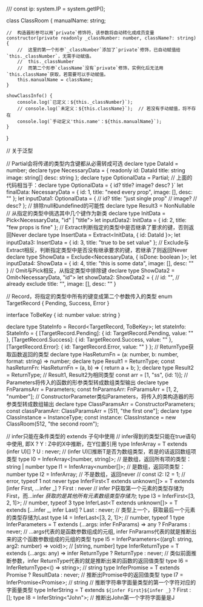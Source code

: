 /// <reference path="./system.ts"/>
const ip: system.IP = system.getIP();

class ClassRoom {
    manualName: string;

    //  构造器形参可以用`private`修饰符，该参数将自动转化成成员变量
    constructor(private readonly _classNumber: number, className?: string) {
        //  这里的第一个形参`_classNumber`添加了`private`修饰，已自动赋值给`this._classNumber`，无需手动赋值。
        //  this._classNumber
        //  而第二个形参`className`没有`private`修饰，实例化后无法用`this.className`获取，若需要可以手动赋值。
        this.manualName = className;
    }

    showClassInfo() {
        console.log(`已定义：${this._classNumber}`);
        // console.log(`未定义：${this.className}`);  // 若没有手动赋值，将不存在
        console.log(`手动定义'this.name'：${this.manualName}`);
    }
}

//  关于泛型

//  Partial会将传递的类型内含键都从必需转成可选
declare type DataId = number;
declare type NecessaryData = {
    readonly id: DataId
    title: string
    image: string[]
    desc: string
};
declare type OptionalData = Partial<NecessaryData>;
// 上面的代码相当于：declare type OptionalData = { id? title? image? desc? }`
let finalData: NecessaryData = {
    id: 1,
    title: "need every prop",
    image: [],
    desc: ""
};
let inputData1: OptionalData = {
    // id?
    title: "just single prop"
    // image?
    // desc?
};
//  排除null和undefined的可能性
declare type Result3 = NonNullable<keyof typeof inputData1>
//  从指定的类型中挑选其中几个键作为新类
declare type InitData = Pick<NecessaryData, "id" | "title">
let inputData2: InitData = {
    id: 2,
    title: "few props is fine"
};
//  Extract判断指定的类型中是否继承了要求的键，否则返回Never
declare type InsertData = Extract<InitData, { id: DataId }>;
let inputData3: InsertData = {
    id: 3,
    title: "true to be set value"
};
//  Exclude与Extract相反，判断指定类型中是否没有继承要求的键，若继承了则返回Never
declare type ShowData = Exclude<NecessaryData, { isDone: boolean }>;
let inputData4: ShowData = {
    id: 4,
    title: "this is some data",
    image: [],
    desc: ""
}
//  Omit与Pick相反，从指定类型中排除键
declare type ShowData2 = Omit<NecessaryData, "id">
let showData2: ShowData2 = {
    // id: "",  //  already exclude
    title: "",
    image: [],
    desc: ""
}

//  Record，将指定的类型中所有的键变成第二个参数传入的类型
enum TargetRecord {
    Pending,
    Success,
    Error
}

interface ToBeKey {
    id: number
    value: string
}

declare type StateInfo = Record<TargetRecord, ToBeKey>;
let stateInfo: StateInfo = {
    [TargetRecord.Pending]: {
        id: TargetRecord.Pending,
        value: ""
    },
    [TargetRecord.Success]: {
        id: TargetRecord.Success,
        value: ""
    },
    [TargetRecord.Error]: {
        id: TargetRecord.Error,
        value: ""
    }
};
//  ReturnType获取函数返回的类型
declare type HasReturnFn = (a: number, b: number, format: string) => number;
declare type Result1 = ReturnType<HasReturnFn>;
const hasReturnFn: HasReturnFn = (a, b) => {
    return a + b;
};
declare type Result2 = ReturnType<typeof hasReturnFn>;
// Result1, Result2为相同类型
const arr = [1, "ss", {id: 1}];
// Parameters将传入的函数的形参类型转成数组类型输出
declare type FnParamsArr = Parameters<HasReturnFn>;
const fnParamsArr: FnParamsArr = [1, 2, "number"];
//  ConstructorParameter类似Parameters，将传入的类构造器的形参类型转成数组输出
declare type ClassParamsArr = ConstructorParameters<typeof ClassRoom>;
const classParamArr: ClassParamsArr = [511, "the first one"];
declare type ClassInstance = InstanceType<typeof ClassRoom>;
const instance: ClassInstance = new ClassRoom(512, "the second room");

// infer只能在条件类型的 extends 子句中使用
// infer得到的类型只能在true语句中使用, 即X ? Y : Z中的X中推断，在Y位置引用
type InferArray<T> = T extends (infer U)[] ? U : never;
//  (infer U)[]推断T是否为数组类型，若是的话返回数组项类型
type I0 = InferArray<[number, string]>; // 是数组，返回所有项的类型：string | number
type I1 = InferArray<number[]>; // 是数组，返回项类型：number
type I2 = InferArray<number>;   // 不是数组，返回never
// const i2: I2 = 1;    //  error, typeof 1 not never
type InferFirst<T extends unknown[]> = T extends [infer First, ...infer _] ? First : never
// infer P获取第一个元素的类型存储为First，而...infer _获取的是其他所有元素数组类型存储为_;
type I3 = InferFirst<[3, 2, 1]>; // number, typeof 3
type InferLast<T extends unknown[]> = T extends [...infer _, infer Last] ? Last : never;
//  类型上一个，获取最后一个元素的类型存储为Last
type I4 = InferLast<[3, 2, 1]>; // number, typeof 1
type InferParameters<T extends Function> = T extends (...args: infer FnParams) => any ? FnParams : never;
// ...args代表的是函数参数组成的元组, infer FnParams代表的就是推断出来的这个函数参数组成的元组的类型
type I5 = InferParameters<((arg1: string, arg2: number) => void)>; // [string, number]
type InferReturnType<T extends Function> = T extends (...args: any) => infer ReturnType ? ReturnType : never;
// 类似前面推断参数，infer ReturnType代表的就是推断出来的函数的返回值类型
type I6 = InferReturnType<() => string>; // string
type InferPromise<T> = T extends Promise<infer ResultData> ? ResultData : never;
//  推断出Promise中的返回值类型
type I7 = InferPromise<Promise<string>>; // string
// 推断字符串字面量类型的第一个字符对应的字面量类型
type InferString<T extends string> = T extends `${infer First}${infer _}` ? First : [];
type I8 = InferString<"John">; // 推断出John第一个字符字面量是J
